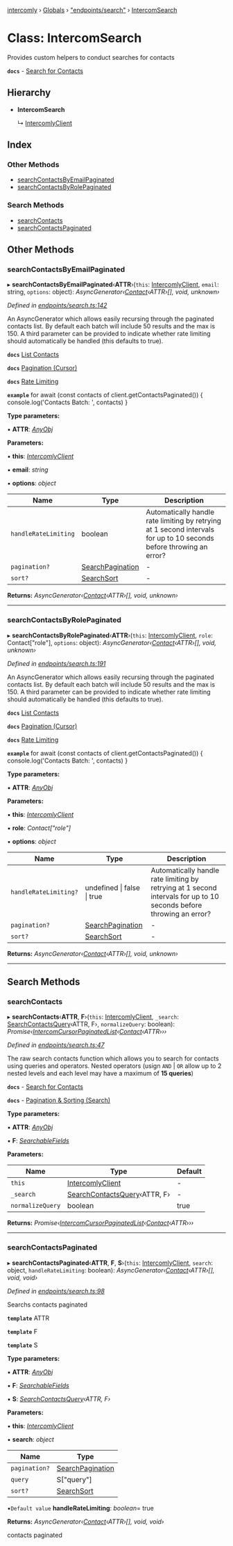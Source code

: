 [intercomly](../README.md) › [Globals](../globals.md) › ["endpoints/search"](../modules/_endpoints_search_.md) › [IntercomSearch](_endpoints_search_.intercomsearch.md)

# Class: IntercomSearch

Provides custom helpers to conduct searches for contacts

**`docs`** - [Search for Contacts](https://developers.intercom.com/intercom-api-reference/reference#search-for-contacts)

## Hierarchy

* **IntercomSearch**

  ↳ [IntercomlyClient](_client_.intercomlyclient.md)

## Index

### Other Methods

* [searchContactsByEmailPaginated](_endpoints_search_.intercomsearch.md#searchcontactsbyemailpaginated)
* [searchContactsByRolePaginated](_endpoints_search_.intercomsearch.md#searchcontactsbyrolepaginated)

### Search Methods

* [searchContacts](_endpoints_search_.intercomsearch.md#searchcontacts)
* [searchContactsPaginated](_endpoints_search_.intercomsearch.md#searchcontactspaginated)

## Other Methods

###  searchContactsByEmailPaginated

▸ **searchContactsByEmailPaginated**‹**ATTR**›(`this`: [IntercomlyClient](_client_.intercomlyclient.md), `email`: string, `options`: object): *AsyncGenerator‹[Contact](../modules/_types_.md#contact)‹ATTR›[], void, unknown›*

*Defined in [endpoints/search.ts:142](https://github.com/bradennapier/intercomly/blob/c3e44e7/src/endpoints/search.ts#L142)*

An AsyncGenerator which allows easily recursing through the paginated contacts list.
By default each batch will include 50 results and the max is 150.  A third parameter
can be provided to indicate whether rate limiting should automatically be handled (this
defaults to true).

**`docs`** [List Contacts](https://developers.intercom.com/intercom-api-reference/reference#list-contacts)

**`docs`** [Pagination (Cursor)](https://developers.intercom.com/intercom-api-reference/reference#pagination-cursor)

**`docs`** [Rate Limiting](https://developers.intercom.com/intercom-api-reference/reference#rate-limiting)

**`example`** 
 for await (const contacts of client.getContactsPaginated()) {
   console.log('Contacts Batch: ', contacts)
 }

**Type parameters:**

▪ **ATTR**: *[AnyObj](../modules/_types_.md#anyobj)*

**Parameters:**

▪ **this**: *[IntercomlyClient](_client_.intercomlyclient.md)*

▪ **email**: *string*

▪ **options**: *object*

Name | Type | Description |
------ | ------ | ------ |
`handleRateLimiting` | boolean | Automatically handle rate limiting by retrying at 1 second intervals for up to 10 seconds before throwing an error? |
`pagination?` | [SearchPagination](../modules/_types_.md#searchpagination) | - |
`sort?` | [SearchSort](../modules/_types_.md#searchsort) | - |

**Returns:** *AsyncGenerator‹[Contact](../modules/_types_.md#contact)‹ATTR›[], void, unknown›*

___

###  searchContactsByRolePaginated

▸ **searchContactsByRolePaginated**‹**ATTR**›(`this`: [IntercomlyClient](_client_.intercomlyclient.md), `role`: Contact["role"], `options`: object): *AsyncGenerator‹[Contact](../modules/_types_.md#contact)‹ATTR›[], void, unknown›*

*Defined in [endpoints/search.ts:191](https://github.com/bradennapier/intercomly/blob/c3e44e7/src/endpoints/search.ts#L191)*

An AsyncGenerator which allows easily recursing through the paginated contacts list.
By default each batch will include 50 results and the max is 150.  A third parameter
can be provided to indicate whether rate limiting should automatically be handled (this
defaults to true).

**`docs`** [List Contacts](https://developers.intercom.com/intercom-api-reference/reference#list-contacts)

**`docs`** [Pagination (Cursor)](https://developers.intercom.com/intercom-api-reference/reference#pagination-cursor)

**`docs`** [Rate Limiting](https://developers.intercom.com/intercom-api-reference/reference#rate-limiting)

**`example`** 
 for await (const contacts of client.getContactsPaginated()) {
   console.log('Contacts Batch: ', contacts)
 }

**Type parameters:**

▪ **ATTR**: *[AnyObj](../modules/_types_.md#anyobj)*

**Parameters:**

▪ **this**: *[IntercomlyClient](_client_.intercomlyclient.md)*

▪ **role**: *Contact["role"]*

▪ **options**: *object*

Name | Type | Description |
------ | ------ | ------ |
`handleRateLimiting?` | undefined &#124; false &#124; true | Automatically handle rate limiting by retrying at 1 second intervals for up to 10 seconds before throwing an error? |
`pagination?` | [SearchPagination](../modules/_types_.md#searchpagination) | - |
`sort?` | [SearchSort](../modules/_types_.md#searchsort) | - |

**Returns:** *AsyncGenerator‹[Contact](../modules/_types_.md#contact)‹ATTR›[], void, unknown›*

___

## Search Methods

###  searchContacts

▸ **searchContacts**‹**ATTR**, **F**›(`this`: [IntercomlyClient](_client_.intercomlyclient.md), `_search`: [SearchContactsQuery](../modules/_types_.md#searchcontactsquery)‹ATTR, F›, `normalizeQuery`: boolean): *Promise‹[IntercomCursorPaginatedList](../modules/_types_.md#intercomcursorpaginatedlist)‹[Contact](../modules/_types_.md#contact)‹ATTR›››*

*Defined in [endpoints/search.ts:47](https://github.com/bradennapier/intercomly/blob/c3e44e7/src/endpoints/search.ts#L47)*

The raw search contacts function which allows you to search for contacts using queries and operators.
Nested operators (usign `AND` | `OR` allow up to 2 nested levels and each level may have a maximum of
**15 queries**)

**`docs`** - [Search for Contacts](https://developers.intercom.com/intercom-api-reference/reference#section-accepted-fields)

**`docs`** - [Pagination & Sorting (Search)](https://developers.intercom.com/intercom-api-reference/reference#pagination-search)

**Type parameters:**

▪ **ATTR**: *[AnyObj](../modules/_types_.md#anyobj)*

▪ **F**: *[SearchableFields](../modules/_types_.md#searchablefields)*

**Parameters:**

Name | Type | Default |
------ | ------ | ------ |
`this` | [IntercomlyClient](_client_.intercomlyclient.md) | - |
`_search` | [SearchContactsQuery](../modules/_types_.md#searchcontactsquery)‹ATTR, F› | - |
`normalizeQuery` | boolean | true |

**Returns:** *Promise‹[IntercomCursorPaginatedList](../modules/_types_.md#intercomcursorpaginatedlist)‹[Contact](../modules/_types_.md#contact)‹ATTR›››*

___

###  searchContactsPaginated

▸ **searchContactsPaginated**‹**ATTR**, **F**, **S**›(`this`: [IntercomlyClient](_client_.intercomlyclient.md), `search`: object, `handleRateLimiting`: boolean): *AsyncGenerator‹[Contact](../modules/_types_.md#contact)‹ATTR›[], void, void›*

*Defined in [endpoints/search.ts:98](https://github.com/bradennapier/intercomly/blob/c3e44e7/src/endpoints/search.ts#L98)*

Searchs contacts paginated

**`template`** ATTR

**`template`** F

**`template`** S

**Type parameters:**

▪ **ATTR**: *[AnyObj](../modules/_types_.md#anyobj)*

▪ **F**: *[SearchableFields](../modules/_types_.md#searchablefields)*

▪ **S**: *[SearchContactsQuery](../modules/_types_.md#searchcontactsquery)‹ATTR, F›*

**Parameters:**

▪ **this**: *[IntercomlyClient](_client_.intercomlyclient.md)*

▪ **search**: *object*

Name | Type |
------ | ------ |
`pagination?` | [SearchPagination](../modules/_types_.md#searchpagination) |
`query` | S["query"] |
`sort?` | [SearchSort](../modules/_types_.md#searchsort) |

▪`Default value`  **handleRateLimiting**: *boolean*= true

**Returns:** *AsyncGenerator‹[Contact](../modules/_types_.md#contact)‹ATTR›[], void, void›*

contacts paginated
